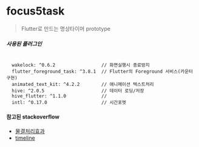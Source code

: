# focus5task
> Flutter로 만드는 명상타이머 prototype

##### 사용된 플러그인

~~~

  wakelock: ^0.6.2                 // 화면실행시 종료방지
  flutter_foreground_task: ^3.8.1  // Flutter의 Foreground 서비스(카운터 구현)
  animated_text_kit: ^4.2.2        // 애니메이션 텍스트처리 
  hive: ^2.0.5                     // 데이터 로딩/저장
  hive_flutter: ^1.1.0             //
  intl: ^0.17.0                    // 시간포멧

~~~


#### 참고된 stackoverflow

- [물결처리효과](https://github.com/bilalidrees/Flutter_Water_Animation?ref=flutterawesome.com)
- [timeline](https://stackoverflow.com/questions/49635381/flutter-create-a-timeline-ui)
